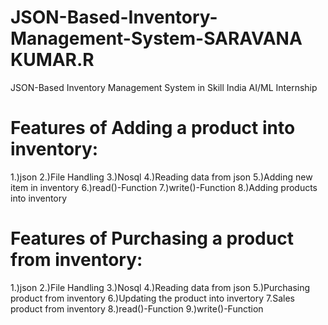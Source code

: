 # JSON-Based-Inventory-Management-System-SARAVANA KUMAR.R
JSON-Based Inventory Management System in Skill India AI/ML Internship
# Features of Adding a product into inventory:
1.)json
2.)File Handling
3.)Nosql
4.)Reading data from json
5.)Adding new item in inventory
6.)read()-Function
7.)write()-Function
8.)Adding products into inventory
# Features of Purchasing a product from inventory:
1.)json
2.)File Handling
3.)Nosql
4.)Reading data from json
5.)Purchasing product from inventory
6.)Updating the product into invertory
7.Sales product from inventory
8.)read()-Function
9.)write()-Function
